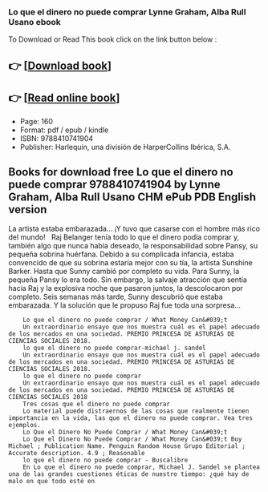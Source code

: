 ### Lo que el dinero no puede comprar Lynne Graham, Alba Rull Usano ebook

To Download or Read This book click on the link button below :

## 👉  [**[Download book](http://get-pdfs.com/download.php?group=book&from=github.com&id=715689&lnk=1079 "Download book")**]

## 👉  [**[Read online book](http://get-pdfs.com/download.php?group=book&from=github.com&id=715689&lnk=1079 "Read online book")**]


* Page: 160
* Format: pdf / epub / kindle
* ISBN: 9788410741904
* Publisher: Harlequin, una división de HarperCollins Ibérica, S.A.



## Books for download free Lo que el dinero no puede comprar 9788410741904 by Lynne Graham, Alba Rull Usano CHM ePub PDB English version



La artista estaba embarazada… ¡Y tuvo que casarse con el hombre más rico del mundo!   Raj Belanger tenía todo lo que el dinero podía comprar y, también algo que nunca había deseado, la responsabilidad sobre Pansy, su pequeña sobrina huérfana. Debido a su complicada infancia, estaba convencido de que su sobrina estaría mejor con su tía, la artista Sunshine Barker. Hasta que Sunny cambió por completo su vida. Para Sunny, la pequeña Pansy lo era todo. Sin embargo, la salvaje atracción que sentía hacia Raj y la explosiva noche que pasaron juntos, la descolocaron por completo. Seis semanas más tarde, Sunny descubrió que estaba embarazada. Y la solución que le propuso Raj fue toda una sorpresa…


        Lo que el dinero no puede comprar / What Money Can&#039;t
        Un extraordinario ensayo que nos muestra cuál es el papel adecuado de los mercados en una sociedad. PREMIO PRINCESA DE ASTURIAS DE CIENCIAS SOCIALES 2018.
        lo que el dinero no puede comprar-michael j. sandel
        Un extraordinario ensayo que nos muestra cuál es el papel adecuado de los mercados en una sociedad. PREMIO PRINCESA DE ASTURIAS DE CIENCIAS SOCIALES 2018.
        lo que el dinero no puede comprar
        Un extraordinario ensayo que nos muestra cuál es el papel adecuado de los mercados en una sociedad. PREMIO PRINCESA DE ASTURIAS DE CIENCIAS SOCIALES 2018 
        Tres cosas que el dinero no puede comprar
        Lo material puede distraernos de las cosas que realmente tienen importancia en la vida, las que el dinero no puede comprar. Vea tres ejemplos.
        Lo Que el Dinero No Puede Comprar / What Money Can&#039;t
        Lo Que el Dinero No Puede Comprar / What Money Can&#039;t Buy Michael ; Publication Name. Penguin Random House Grupo Editorial ; Accurate description. 4.9 ; Reasonable 
        lo que el dinero no puede comprar - Buscalibre
        En Lo que el dinero no puede comprar, Michael J. Sandel se plantea una de las grandes cuestiones éticas de nuestro tiempo: ¿qué hay de malo en que todo esté en 
    




